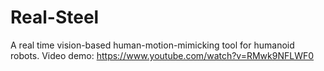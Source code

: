 # Real-Steel
A real time vision-based human-motion-mimicking tool for humanoid robots.
Video demo: https://www.youtube.com/watch?v=RMwk9NFLWF0
